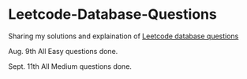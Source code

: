 # Leetcode-Database-Questions

Sharing my solutions and explaination of [Leetcode database questions](https://leetcode.com/problemset/database/)

Aug. 9th 
All Easy questions done.

Sept. 11th
All Medium questions done.
